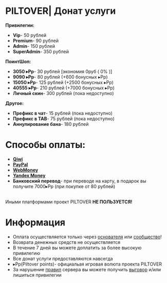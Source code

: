 # PILTOVER| Донат услуги

**Привилегии:** 
- **Vip**- 50 рублей
- **Premium**- 90 рублей
- **Admin**- 150 рублей
- **SuperAdmin**- 350 рублей

**ПоинтШоп:** 
- **3050 ▸Pp**- 30 рублей     [экономия 0руб ( 0% )]
- **9090 ▸Pp**- 80 рублей     (+600 бонусных ▸Pp)  
- **15050 ▸Pp**- 125 рублей   (+2500 бонусных ▸Pp) 
- **40555 ▸Pp**- 210 рублей   (+7000 бонусных ▸Pp) 
- **Личный скин**- 300 рублей (пока недоступно)

**Другое:** 
- **Префикс в чат**- 15 рублей (пока недоступно) 
- **Префикс в TAB**- 75 рублей (пока недоступно)
- **Аннулирование бана**- 180 рублей

# Способы оплаты:
- **[Qiwi](https://qiwi.com/)**
- **[PayPal](https://www.paypal.com)**
- **[WebMoney](https://www.webmoney.ru/rus/)**
- **[Yandex Money](https://money.yandex.ru/actions)**
- **Банковский перевод**- при переводе на карту, в подарок вы получите 7000▸Pp (при покупке от 80 рублей)

<br>Иными платформами проект PILTOVER **НЕ ПОЛЬЗУЕТСЯ!**

# Информация 
- Оплата осуществляется только через [основателя](https://vk.com/oleg_volkov_ru) или [сообщество](https://vk.com/piltoverim)!
- Возврата денежных средств не осуществляется 
- В течение 7 дней вы можете доплатить за более высокую привилегию 
- Все донат услуги предоставляются навсегда 
- ▸Pp(Piltover points)- официальая игровая волюта проекта PILTOVER 
- За нарушение [правил](https://github.com/SirShaco/PILTOVER/blob/master/rules_muder.md) сервера вы можете получить [выговор](https://github.com/SirShaco/PILTOVER/blob/master/information.md#%D0%A1%D0%B8%D1%81%D1%82%D0%B5%D0%BC%D0%B0-%D0%B2%D1%8B%D0%B3%D0%BE%D0%B2%D0%BE%D1%80%D0%BE%D0%B2) и/или лишиться привилегии 

 

